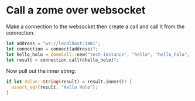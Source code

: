 # Call a zome over websocket
Make a connection to the websocket then
create a call and call it from the connection.
```rust
let address = "ws://localhost:3401";
let connection = connect(address)?;
let hello_holo = ZomeCall::new("test-instance", "hello", "hello_holo", None);
let result = connection.call(&hello_holo)?;
```
Now pull out the inner string:
```rust
if let Value::String(result) = result.inner()? {
  assert_eq!(result, "Hello Holo");
}
```
